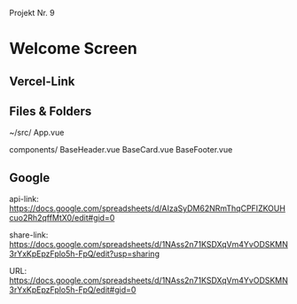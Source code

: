 Projekt Nr. 9
# Welcome Screen

## Vercel-Link

## Files & Folders
~/src/
  App.vue

  components/
    BaseHeader.vue
    BaseCard.vue
    BaseFooter.vue
  
## Google
api-link:
https://docs.google.com/spreadsheets/d/AIzaSyDM62NRmThqCPFIZKOUHcuo2Rh2qffMtX0/edit#gid=0

share-link: 
https://docs.google.com/spreadsheets/d/1NAss2n71KSDXqVm4YvODSKMN3rYxKpEpzFplo5h-FpQ/edit?usp=sharing

URL: 
https://docs.google.com/spreadsheets/d/1NAss2n71KSDXqVm4YvODSKMN3rYxKpEpzFplo5h-FpQ/edit#gid=0
